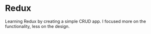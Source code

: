 # Redux

Learning Redux by creating a simple CRUD app. I focused more on the functionality, less on the design.